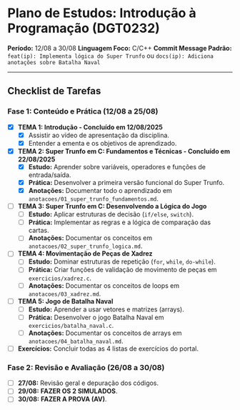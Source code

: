# Plano de Estudos: Introdução à Programação (DGT0232)

**Período:** 12/08 a 30/08
**Linguagem Foco:** C/C++
**Commit Message Padrão:** `feat(ip): Implementa lógica do Super Trunfo` ou `docs(ip): Adiciona anotações sobre Batalha Naval`

---

## Checklist de Tarefas

### Fase 1: Conteúdo e Prática (12/08 a 25/08)

- [x] **TEMA 1: Introdução - Concluído em 12/08/2025**
  - [x] Assistir ao vídeo de apresentação da disciplina.
  - [x] Entender a ementa e os objetivos de aprendizado.

- [x] **TEMA 2: Super Trunfo em C: Fundamentos e Técnicas - Concluído em 22/08/2025**
  - [x] **Estudo:** Aprender sobre variáveis, operadores e funções de entrada/saída.
  - [x] **Prática:** Desenvolver a primeira versão funcional do Super Trunfo.
  - [x] **Anotações:** Documentar todo o aprendizado em `anotacoes/01_super_trunfo_fundamentos.md`.

- [ ] **TEMA 3: Super Trunfo em C: Desenvolvendo a Lógica do Jogo**
  - [ ] **Estudo:** Aplicar estruturas de decisão (`if/else`, `switch`).
  - [ ] **Prática:** Implementar as regras e a lógica de comparação das cartas.
  - [ ] **Anotações:** Documentar os conceitos em `anotacoes/02_super_trunfo_logica.md`.

- [ ] **TEMA 4: Movimentação de Peças de Xadrez**
  - [ ] **Estudo:** Dominar estruturas de repetição (`for`, `while`, `do-while`).
  - [ ] **Prática:** Criar funções de validação de movimento de peças em `exercicios/xadrez.c`.
  - [ ] **Anotações:** Documentar os conceitos de loops em `anotacoes/03_xadrez.md`.

- [ ] **TEMA 5: Jogo de Batalha Naval**
  - [ ] **Estudo:** Aprender a usar vetores e matrizes (arrays).
  - [ ] **Prática:** Desenvolver o jogo Batalha Naval em `exercicios/batalha_naval.c`.
  - [ ] **Anotações:** Documentar os conceitos de arrays em `anotacoes/04_batalha_naval.md`.

- [ ] **Exercícios:** Concluir todas as 4 listas de exercícios do portal.

### Fase 2: Revisão e Avaliação (26/08 a 30/08)
- [ ] **27/08:** Revisão geral e depuração dos códigos.
- [ ] **29/08:** **FAZER OS 2 SIMULADOS**.
- [ ] **30/08:** **FAZER A PROVA (AV)**.